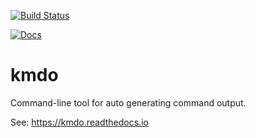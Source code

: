 [![Build Status](https://travis-ci.com/safl/kmdo.svg?branch=master)](https://travis-ci.com/safl/kmdo)

[![Docs](https://readthedocs.org/projects/kmdo/badge/?version=latest)](https://kmdo.readthedocs.io/en/latest/?badge=latest)

# kmdo

Command-line tool for auto generating command output.

See: https://kmdo.readthedocs.io
